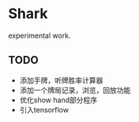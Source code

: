 # Shark
experimental work.

## TODO
*   添加手牌，听牌胜率计算器
*	添加一个牌局记录，浏览，回放功能
*   优化show hand部分程序
*   引入tensorflow